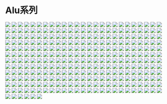 # Alu系列

![](https://cdn.jsdelivr.net/gh/2x-ercha/twikoo-magic@master/image/alu/1.png)
![](https://cdn.jsdelivr.net/gh/2x-ercha/twikoo-magic@master/image/alu/10.png)
![](https://cdn.jsdelivr.net/gh/2x-ercha/twikoo-magic@master/image/alu/100.png)
![](https://cdn.jsdelivr.net/gh/2x-ercha/twikoo-magic@master/image/alu/101.png)
![](https://cdn.jsdelivr.net/gh/2x-ercha/twikoo-magic@master/image/alu/102.png)
![](https://cdn.jsdelivr.net/gh/2x-ercha/twikoo-magic@master/image/alu/103.png)
![](https://cdn.jsdelivr.net/gh/2x-ercha/twikoo-magic@master/image/alu/104.png)
![](https://cdn.jsdelivr.net/gh/2x-ercha/twikoo-magic@master/image/alu/105.png)
![](https://cdn.jsdelivr.net/gh/2x-ercha/twikoo-magic@master/image/alu/106.png)
![](https://cdn.jsdelivr.net/gh/2x-ercha/twikoo-magic@master/image/alu/107.png)
![](https://cdn.jsdelivr.net/gh/2x-ercha/twikoo-magic@master/image/alu/108.png)
![](https://cdn.jsdelivr.net/gh/2x-ercha/twikoo-magic@master/image/alu/109.png)
![](https://cdn.jsdelivr.net/gh/2x-ercha/twikoo-magic@master/image/alu/11.png)
![](https://cdn.jsdelivr.net/gh/2x-ercha/twikoo-magic@master/image/alu/110.png)
![](https://cdn.jsdelivr.net/gh/2x-ercha/twikoo-magic@master/image/alu/111.png)
![](https://cdn.jsdelivr.net/gh/2x-ercha/twikoo-magic@master/image/alu/112.png)
![](https://cdn.jsdelivr.net/gh/2x-ercha/twikoo-magic@master/image/alu/113.png)
![](https://cdn.jsdelivr.net/gh/2x-ercha/twikoo-magic@master/image/alu/114.png)
![](https://cdn.jsdelivr.net/gh/2x-ercha/twikoo-magic@master/image/alu/115.png)
![](https://cdn.jsdelivr.net/gh/2x-ercha/twikoo-magic@master/image/alu/116.png)
![](https://cdn.jsdelivr.net/gh/2x-ercha/twikoo-magic@master/image/alu/117.png)
![](https://cdn.jsdelivr.net/gh/2x-ercha/twikoo-magic@master/image/alu/118.png)
![](https://cdn.jsdelivr.net/gh/2x-ercha/twikoo-magic@master/image/alu/119.png)
![](https://cdn.jsdelivr.net/gh/2x-ercha/twikoo-magic@master/image/alu/12.png)
![](https://cdn.jsdelivr.net/gh/2x-ercha/twikoo-magic@master/image/alu/120.png)
![](https://cdn.jsdelivr.net/gh/2x-ercha/twikoo-magic@master/image/alu/121.png)
![](https://cdn.jsdelivr.net/gh/2x-ercha/twikoo-magic@master/image/alu/122.png)
![](https://cdn.jsdelivr.net/gh/2x-ercha/twikoo-magic@master/image/alu/123.png)
![](https://cdn.jsdelivr.net/gh/2x-ercha/twikoo-magic@master/image/alu/124.png)
![](https://cdn.jsdelivr.net/gh/2x-ercha/twikoo-magic@master/image/alu/125.png)
![](https://cdn.jsdelivr.net/gh/2x-ercha/twikoo-magic@master/image/alu/126.png)
![](https://cdn.jsdelivr.net/gh/2x-ercha/twikoo-magic@master/image/alu/127.png)
![](https://cdn.jsdelivr.net/gh/2x-ercha/twikoo-magic@master/image/alu/128.png)
![](https://cdn.jsdelivr.net/gh/2x-ercha/twikoo-magic@master/image/alu/129.png)
![](https://cdn.jsdelivr.net/gh/2x-ercha/twikoo-magic@master/image/alu/13.png)
![](https://cdn.jsdelivr.net/gh/2x-ercha/twikoo-magic@master/image/alu/130.png)
![](https://cdn.jsdelivr.net/gh/2x-ercha/twikoo-magic@master/image/alu/131.png)
![](https://cdn.jsdelivr.net/gh/2x-ercha/twikoo-magic@master/image/alu/132.png)
![](https://cdn.jsdelivr.net/gh/2x-ercha/twikoo-magic@master/image/alu/133.png)
![](https://cdn.jsdelivr.net/gh/2x-ercha/twikoo-magic@master/image/alu/134.png)
![](https://cdn.jsdelivr.net/gh/2x-ercha/twikoo-magic@master/image/alu/135.png)
![](https://cdn.jsdelivr.net/gh/2x-ercha/twikoo-magic@master/image/alu/136.png)
![](https://cdn.jsdelivr.net/gh/2x-ercha/twikoo-magic@master/image/alu/137.png)
![](https://cdn.jsdelivr.net/gh/2x-ercha/twikoo-magic@master/image/alu/138.png)
![](https://cdn.jsdelivr.net/gh/2x-ercha/twikoo-magic@master/image/alu/139.png)
![](https://cdn.jsdelivr.net/gh/2x-ercha/twikoo-magic@master/image/alu/14.png)
![](https://cdn.jsdelivr.net/gh/2x-ercha/twikoo-magic@master/image/alu/140.png)
![](https://cdn.jsdelivr.net/gh/2x-ercha/twikoo-magic@master/image/alu/141.png)
![](https://cdn.jsdelivr.net/gh/2x-ercha/twikoo-magic@master/image/alu/142.png)
![](https://cdn.jsdelivr.net/gh/2x-ercha/twikoo-magic@master/image/alu/143.png)
![](https://cdn.jsdelivr.net/gh/2x-ercha/twikoo-magic@master/image/alu/144.png)
![](https://cdn.jsdelivr.net/gh/2x-ercha/twikoo-magic@master/image/alu/145.png)
![](https://cdn.jsdelivr.net/gh/2x-ercha/twikoo-magic@master/image/alu/146.png)
![](https://cdn.jsdelivr.net/gh/2x-ercha/twikoo-magic@master/image/alu/147.png)
![](https://cdn.jsdelivr.net/gh/2x-ercha/twikoo-magic@master/image/alu/148.png)
![](https://cdn.jsdelivr.net/gh/2x-ercha/twikoo-magic@master/image/alu/149.png)
![](https://cdn.jsdelivr.net/gh/2x-ercha/twikoo-magic@master/image/alu/15.png)
![](https://cdn.jsdelivr.net/gh/2x-ercha/twikoo-magic@master/image/alu/150.png)
![](https://cdn.jsdelivr.net/gh/2x-ercha/twikoo-magic@master/image/alu/151.png)
![](https://cdn.jsdelivr.net/gh/2x-ercha/twikoo-magic@master/image/alu/152.png)
![](https://cdn.jsdelivr.net/gh/2x-ercha/twikoo-magic@master/image/alu/153.png)
![](https://cdn.jsdelivr.net/gh/2x-ercha/twikoo-magic@master/image/alu/154.png)
![](https://cdn.jsdelivr.net/gh/2x-ercha/twikoo-magic@master/image/alu/155.png)
![](https://cdn.jsdelivr.net/gh/2x-ercha/twikoo-magic@master/image/alu/156.png)
![](https://cdn.jsdelivr.net/gh/2x-ercha/twikoo-magic@master/image/alu/157.png)
![](https://cdn.jsdelivr.net/gh/2x-ercha/twikoo-magic@master/image/alu/158.png)
![](https://cdn.jsdelivr.net/gh/2x-ercha/twikoo-magic@master/image/alu/159.png)
![](https://cdn.jsdelivr.net/gh/2x-ercha/twikoo-magic@master/image/alu/16.png)
![](https://cdn.jsdelivr.net/gh/2x-ercha/twikoo-magic@master/image/alu/160.png)
![](https://cdn.jsdelivr.net/gh/2x-ercha/twikoo-magic@master/image/alu/161.png)
![](https://cdn.jsdelivr.net/gh/2x-ercha/twikoo-magic@master/image/alu/162.png)
![](https://cdn.jsdelivr.net/gh/2x-ercha/twikoo-magic@master/image/alu/163.png)
![](https://cdn.jsdelivr.net/gh/2x-ercha/twikoo-magic@master/image/alu/164.png)
![](https://cdn.jsdelivr.net/gh/2x-ercha/twikoo-magic@master/image/alu/165.png)
![](https://cdn.jsdelivr.net/gh/2x-ercha/twikoo-magic@master/image/alu/166.png)
![](https://cdn.jsdelivr.net/gh/2x-ercha/twikoo-magic@master/image/alu/167.png)
![](https://cdn.jsdelivr.net/gh/2x-ercha/twikoo-magic@master/image/alu/168.png)
![](https://cdn.jsdelivr.net/gh/2x-ercha/twikoo-magic@master/image/alu/169.png)
![](https://cdn.jsdelivr.net/gh/2x-ercha/twikoo-magic@master/image/alu/17.png)
![](https://cdn.jsdelivr.net/gh/2x-ercha/twikoo-magic@master/image/alu/170.png)
![](https://cdn.jsdelivr.net/gh/2x-ercha/twikoo-magic@master/image/alu/171.png)
![](https://cdn.jsdelivr.net/gh/2x-ercha/twikoo-magic@master/image/alu/172.png)
![](https://cdn.jsdelivr.net/gh/2x-ercha/twikoo-magic@master/image/alu/173.png)
![](https://cdn.jsdelivr.net/gh/2x-ercha/twikoo-magic@master/image/alu/174.png)
![](https://cdn.jsdelivr.net/gh/2x-ercha/twikoo-magic@master/image/alu/175.png)
![](https://cdn.jsdelivr.net/gh/2x-ercha/twikoo-magic@master/image/alu/176.png)
![](https://cdn.jsdelivr.net/gh/2x-ercha/twikoo-magic@master/image/alu/177.png)
![](https://cdn.jsdelivr.net/gh/2x-ercha/twikoo-magic@master/image/alu/178.png)
![](https://cdn.jsdelivr.net/gh/2x-ercha/twikoo-magic@master/image/alu/179.png)
![](https://cdn.jsdelivr.net/gh/2x-ercha/twikoo-magic@master/image/alu/18.png)
![](https://cdn.jsdelivr.net/gh/2x-ercha/twikoo-magic@master/image/alu/180.png)
![](https://cdn.jsdelivr.net/gh/2x-ercha/twikoo-magic@master/image/alu/181.png)
![](https://cdn.jsdelivr.net/gh/2x-ercha/twikoo-magic@master/image/alu/182.png)
![](https://cdn.jsdelivr.net/gh/2x-ercha/twikoo-magic@master/image/alu/183.png)
![](https://cdn.jsdelivr.net/gh/2x-ercha/twikoo-magic@master/image/alu/184.png)
![](https://cdn.jsdelivr.net/gh/2x-ercha/twikoo-magic@master/image/alu/185.png)
![](https://cdn.jsdelivr.net/gh/2x-ercha/twikoo-magic@master/image/alu/186.png)
![](https://cdn.jsdelivr.net/gh/2x-ercha/twikoo-magic@master/image/alu/187.png)
![](https://cdn.jsdelivr.net/gh/2x-ercha/twikoo-magic@master/image/alu/188.png)
![](https://cdn.jsdelivr.net/gh/2x-ercha/twikoo-magic@master/image/alu/189.png)
![](https://cdn.jsdelivr.net/gh/2x-ercha/twikoo-magic@master/image/alu/19.png)
![](https://cdn.jsdelivr.net/gh/2x-ercha/twikoo-magic@master/image/alu/190.png)
![](https://cdn.jsdelivr.net/gh/2x-ercha/twikoo-magic@master/image/alu/191.png)
![](https://cdn.jsdelivr.net/gh/2x-ercha/twikoo-magic@master/image/alu/192.png)
![](https://cdn.jsdelivr.net/gh/2x-ercha/twikoo-magic@master/image/alu/193.png)
![](https://cdn.jsdelivr.net/gh/2x-ercha/twikoo-magic@master/image/alu/194.png)
![](https://cdn.jsdelivr.net/gh/2x-ercha/twikoo-magic@master/image/alu/195.png)
![](https://cdn.jsdelivr.net/gh/2x-ercha/twikoo-magic@master/image/alu/196.png)
![](https://cdn.jsdelivr.net/gh/2x-ercha/twikoo-magic@master/image/alu/197.png)
![](https://cdn.jsdelivr.net/gh/2x-ercha/twikoo-magic@master/image/alu/198.png)
![](https://cdn.jsdelivr.net/gh/2x-ercha/twikoo-magic@master/image/alu/199.png)
![](https://cdn.jsdelivr.net/gh/2x-ercha/twikoo-magic@master/image/alu/2.png)
![](https://cdn.jsdelivr.net/gh/2x-ercha/twikoo-magic@master/image/alu/20.png)
![](https://cdn.jsdelivr.net/gh/2x-ercha/twikoo-magic@master/image/alu/200.png)
![](https://cdn.jsdelivr.net/gh/2x-ercha/twikoo-magic@master/image/alu/201.png)
![](https://cdn.jsdelivr.net/gh/2x-ercha/twikoo-magic@master/image/alu/202.png)
![](https://cdn.jsdelivr.net/gh/2x-ercha/twikoo-magic@master/image/alu/203.png)
![](https://cdn.jsdelivr.net/gh/2x-ercha/twikoo-magic@master/image/alu/204.png)
![](https://cdn.jsdelivr.net/gh/2x-ercha/twikoo-magic@master/image/alu/205.png)
![](https://cdn.jsdelivr.net/gh/2x-ercha/twikoo-magic@master/image/alu/206.png)
![](https://cdn.jsdelivr.net/gh/2x-ercha/twikoo-magic@master/image/alu/207.png)
![](https://cdn.jsdelivr.net/gh/2x-ercha/twikoo-magic@master/image/alu/208.png)
![](https://cdn.jsdelivr.net/gh/2x-ercha/twikoo-magic@master/image/alu/209.png)
![](https://cdn.jsdelivr.net/gh/2x-ercha/twikoo-magic@master/image/alu/21.png)
![](https://cdn.jsdelivr.net/gh/2x-ercha/twikoo-magic@master/image/alu/210.png)
![](https://cdn.jsdelivr.net/gh/2x-ercha/twikoo-magic@master/image/alu/211.png)
![](https://cdn.jsdelivr.net/gh/2x-ercha/twikoo-magic@master/image/alu/212.png)
![](https://cdn.jsdelivr.net/gh/2x-ercha/twikoo-magic@master/image/alu/213.png)
![](https://cdn.jsdelivr.net/gh/2x-ercha/twikoo-magic@master/image/alu/214.png)
![](https://cdn.jsdelivr.net/gh/2x-ercha/twikoo-magic@master/image/alu/215.png)
![](https://cdn.jsdelivr.net/gh/2x-ercha/twikoo-magic@master/image/alu/216.png)
![](https://cdn.jsdelivr.net/gh/2x-ercha/twikoo-magic@master/image/alu/217.png)
![](https://cdn.jsdelivr.net/gh/2x-ercha/twikoo-magic@master/image/alu/218.png)
![](https://cdn.jsdelivr.net/gh/2x-ercha/twikoo-magic@master/image/alu/219.png)
![](https://cdn.jsdelivr.net/gh/2x-ercha/twikoo-magic@master/image/alu/22.png)
![](https://cdn.jsdelivr.net/gh/2x-ercha/twikoo-magic@master/image/alu/220.png)
![](https://cdn.jsdelivr.net/gh/2x-ercha/twikoo-magic@master/image/alu/221.png)
![](https://cdn.jsdelivr.net/gh/2x-ercha/twikoo-magic@master/image/alu/222.png)
![](https://cdn.jsdelivr.net/gh/2x-ercha/twikoo-magic@master/image/alu/223.png)
![](https://cdn.jsdelivr.net/gh/2x-ercha/twikoo-magic@master/image/alu/224.png)
![](https://cdn.jsdelivr.net/gh/2x-ercha/twikoo-magic@master/image/alu/225.png)
![](https://cdn.jsdelivr.net/gh/2x-ercha/twikoo-magic@master/image/alu/226.png)
![](https://cdn.jsdelivr.net/gh/2x-ercha/twikoo-magic@master/image/alu/227.png)
![](https://cdn.jsdelivr.net/gh/2x-ercha/twikoo-magic@master/image/alu/228.png)
![](https://cdn.jsdelivr.net/gh/2x-ercha/twikoo-magic@master/image/alu/229.png)
![](https://cdn.jsdelivr.net/gh/2x-ercha/twikoo-magic@master/image/alu/23.png)
![](https://cdn.jsdelivr.net/gh/2x-ercha/twikoo-magic@master/image/alu/230.png)
![](https://cdn.jsdelivr.net/gh/2x-ercha/twikoo-magic@master/image/alu/231.png)
![](https://cdn.jsdelivr.net/gh/2x-ercha/twikoo-magic@master/image/alu/232.png)
![](https://cdn.jsdelivr.net/gh/2x-ercha/twikoo-magic@master/image/alu/233.png)
![](https://cdn.jsdelivr.net/gh/2x-ercha/twikoo-magic@master/image/alu/234.png)
![](https://cdn.jsdelivr.net/gh/2x-ercha/twikoo-magic@master/image/alu/235.png)
![](https://cdn.jsdelivr.net/gh/2x-ercha/twikoo-magic@master/image/alu/236.png)
![](https://cdn.jsdelivr.net/gh/2x-ercha/twikoo-magic@master/image/alu/237.png)
![](https://cdn.jsdelivr.net/gh/2x-ercha/twikoo-magic@master/image/alu/238.png)
![](https://cdn.jsdelivr.net/gh/2x-ercha/twikoo-magic@master/image/alu/239.png)
![](https://cdn.jsdelivr.net/gh/2x-ercha/twikoo-magic@master/image/alu/24.png)
![](https://cdn.jsdelivr.net/gh/2x-ercha/twikoo-magic@master/image/alu/240.png)
![](https://cdn.jsdelivr.net/gh/2x-ercha/twikoo-magic@master/image/alu/241.png)
![](https://cdn.jsdelivr.net/gh/2x-ercha/twikoo-magic@master/image/alu/242.png)
![](https://cdn.jsdelivr.net/gh/2x-ercha/twikoo-magic@master/image/alu/243.png)
![](https://cdn.jsdelivr.net/gh/2x-ercha/twikoo-magic@master/image/alu/244.png)
![](https://cdn.jsdelivr.net/gh/2x-ercha/twikoo-magic@master/image/alu/245.png)
![](https://cdn.jsdelivr.net/gh/2x-ercha/twikoo-magic@master/image/alu/246.png)
![](https://cdn.jsdelivr.net/gh/2x-ercha/twikoo-magic@master/image/alu/247.png)
![](https://cdn.jsdelivr.net/gh/2x-ercha/twikoo-magic@master/image/alu/248.png)
![](https://cdn.jsdelivr.net/gh/2x-ercha/twikoo-magic@master/image/alu/249.png)
![](https://cdn.jsdelivr.net/gh/2x-ercha/twikoo-magic@master/image/alu/25.png)
![](https://cdn.jsdelivr.net/gh/2x-ercha/twikoo-magic@master/image/alu/250.png)
![](https://cdn.jsdelivr.net/gh/2x-ercha/twikoo-magic@master/image/alu/251.png)
![](https://cdn.jsdelivr.net/gh/2x-ercha/twikoo-magic@master/image/alu/252.png)
![](https://cdn.jsdelivr.net/gh/2x-ercha/twikoo-magic@master/image/alu/253.png)
![](https://cdn.jsdelivr.net/gh/2x-ercha/twikoo-magic@master/image/alu/254.png)
![](https://cdn.jsdelivr.net/gh/2x-ercha/twikoo-magic@master/image/alu/255.png)
![](https://cdn.jsdelivr.net/gh/2x-ercha/twikoo-magic@master/image/alu/256.png)
![](https://cdn.jsdelivr.net/gh/2x-ercha/twikoo-magic@master/image/alu/257.png)
![](https://cdn.jsdelivr.net/gh/2x-ercha/twikoo-magic@master/image/alu/258.png)
![](https://cdn.jsdelivr.net/gh/2x-ercha/twikoo-magic@master/image/alu/259.png)
![](https://cdn.jsdelivr.net/gh/2x-ercha/twikoo-magic@master/image/alu/26.png)
![](https://cdn.jsdelivr.net/gh/2x-ercha/twikoo-magic@master/image/alu/260.png)
![](https://cdn.jsdelivr.net/gh/2x-ercha/twikoo-magic@master/image/alu/261.png)
![](https://cdn.jsdelivr.net/gh/2x-ercha/twikoo-magic@master/image/alu/262.png)
![](https://cdn.jsdelivr.net/gh/2x-ercha/twikoo-magic@master/image/alu/263.png)
![](https://cdn.jsdelivr.net/gh/2x-ercha/twikoo-magic@master/image/alu/264.png)
![](https://cdn.jsdelivr.net/gh/2x-ercha/twikoo-magic@master/image/alu/265.png)
![](https://cdn.jsdelivr.net/gh/2x-ercha/twikoo-magic@master/image/alu/266.png)
![](https://cdn.jsdelivr.net/gh/2x-ercha/twikoo-magic@master/image/alu/267.png)
![](https://cdn.jsdelivr.net/gh/2x-ercha/twikoo-magic@master/image/alu/268.png)
![](https://cdn.jsdelivr.net/gh/2x-ercha/twikoo-magic@master/image/alu/269.png)
![](https://cdn.jsdelivr.net/gh/2x-ercha/twikoo-magic@master/image/alu/27.png)
![](https://cdn.jsdelivr.net/gh/2x-ercha/twikoo-magic@master/image/alu/270.png)
![](https://cdn.jsdelivr.net/gh/2x-ercha/twikoo-magic@master/image/alu/271.png)
![](https://cdn.jsdelivr.net/gh/2x-ercha/twikoo-magic@master/image/alu/272.png)
![](https://cdn.jsdelivr.net/gh/2x-ercha/twikoo-magic@master/image/alu/273.png)
![](https://cdn.jsdelivr.net/gh/2x-ercha/twikoo-magic@master/image/alu/274.png)
![](https://cdn.jsdelivr.net/gh/2x-ercha/twikoo-magic@master/image/alu/275.png)
![](https://cdn.jsdelivr.net/gh/2x-ercha/twikoo-magic@master/image/alu/276.png)
![](https://cdn.jsdelivr.net/gh/2x-ercha/twikoo-magic@master/image/alu/277.png)
![](https://cdn.jsdelivr.net/gh/2x-ercha/twikoo-magic@master/image/alu/278.png)
![](https://cdn.jsdelivr.net/gh/2x-ercha/twikoo-magic@master/image/alu/279.png)
![](https://cdn.jsdelivr.net/gh/2x-ercha/twikoo-magic@master/image/alu/28.png)
![](https://cdn.jsdelivr.net/gh/2x-ercha/twikoo-magic@master/image/alu/280.png)
![](https://cdn.jsdelivr.net/gh/2x-ercha/twikoo-magic@master/image/alu/281.png)
![](https://cdn.jsdelivr.net/gh/2x-ercha/twikoo-magic@master/image/alu/282.png)
![](https://cdn.jsdelivr.net/gh/2x-ercha/twikoo-magic@master/image/alu/283.png)
![](https://cdn.jsdelivr.net/gh/2x-ercha/twikoo-magic@master/image/alu/284.png)
![](https://cdn.jsdelivr.net/gh/2x-ercha/twikoo-magic@master/image/alu/285.png)
![](https://cdn.jsdelivr.net/gh/2x-ercha/twikoo-magic@master/image/alu/286.png)
![](https://cdn.jsdelivr.net/gh/2x-ercha/twikoo-magic@master/image/alu/287.png)
![](https://cdn.jsdelivr.net/gh/2x-ercha/twikoo-magic@master/image/alu/288.png)
![](https://cdn.jsdelivr.net/gh/2x-ercha/twikoo-magic@master/image/alu/289.png)
![](https://cdn.jsdelivr.net/gh/2x-ercha/twikoo-magic@master/image/alu/29.png)
![](https://cdn.jsdelivr.net/gh/2x-ercha/twikoo-magic@master/image/alu/290.png)
![](https://cdn.jsdelivr.net/gh/2x-ercha/twikoo-magic@master/image/alu/291.png)
![](https://cdn.jsdelivr.net/gh/2x-ercha/twikoo-magic@master/image/alu/292.png)
![](https://cdn.jsdelivr.net/gh/2x-ercha/twikoo-magic@master/image/alu/293.png)
![](https://cdn.jsdelivr.net/gh/2x-ercha/twikoo-magic@master/image/alu/294.png)
![](https://cdn.jsdelivr.net/gh/2x-ercha/twikoo-magic@master/image/alu/295.png)
![](https://cdn.jsdelivr.net/gh/2x-ercha/twikoo-magic@master/image/alu/296.png)
![](https://cdn.jsdelivr.net/gh/2x-ercha/twikoo-magic@master/image/alu/297.png)
![](https://cdn.jsdelivr.net/gh/2x-ercha/twikoo-magic@master/image/alu/298.png)
![](https://cdn.jsdelivr.net/gh/2x-ercha/twikoo-magic@master/image/alu/299.png)
![](https://cdn.jsdelivr.net/gh/2x-ercha/twikoo-magic@master/image/alu/3.png)
![](https://cdn.jsdelivr.net/gh/2x-ercha/twikoo-magic@master/image/alu/30.png)
![](https://cdn.jsdelivr.net/gh/2x-ercha/twikoo-magic@master/image/alu/300.png)
![](https://cdn.jsdelivr.net/gh/2x-ercha/twikoo-magic@master/image/alu/301.png)
![](https://cdn.jsdelivr.net/gh/2x-ercha/twikoo-magic@master/image/alu/302.png)
![](https://cdn.jsdelivr.net/gh/2x-ercha/twikoo-magic@master/image/alu/303.png)
![](https://cdn.jsdelivr.net/gh/2x-ercha/twikoo-magic@master/image/alu/304.png)
![](https://cdn.jsdelivr.net/gh/2x-ercha/twikoo-magic@master/image/alu/305.png)
![](https://cdn.jsdelivr.net/gh/2x-ercha/twikoo-magic@master/image/alu/306.png)
![](https://cdn.jsdelivr.net/gh/2x-ercha/twikoo-magic@master/image/alu/31.png)
![](https://cdn.jsdelivr.net/gh/2x-ercha/twikoo-magic@master/image/alu/32.png)
![](https://cdn.jsdelivr.net/gh/2x-ercha/twikoo-magic@master/image/alu/33.png)
![](https://cdn.jsdelivr.net/gh/2x-ercha/twikoo-magic@master/image/alu/34.png)
![](https://cdn.jsdelivr.net/gh/2x-ercha/twikoo-magic@master/image/alu/35.png)
![](https://cdn.jsdelivr.net/gh/2x-ercha/twikoo-magic@master/image/alu/36.png)
![](https://cdn.jsdelivr.net/gh/2x-ercha/twikoo-magic@master/image/alu/37.png)
![](https://cdn.jsdelivr.net/gh/2x-ercha/twikoo-magic@master/image/alu/38.png)
![](https://cdn.jsdelivr.net/gh/2x-ercha/twikoo-magic@master/image/alu/39.png)
![](https://cdn.jsdelivr.net/gh/2x-ercha/twikoo-magic@master/image/alu/4.png)
![](https://cdn.jsdelivr.net/gh/2x-ercha/twikoo-magic@master/image/alu/40.png)
![](https://cdn.jsdelivr.net/gh/2x-ercha/twikoo-magic@master/image/alu/41.png)
![](https://cdn.jsdelivr.net/gh/2x-ercha/twikoo-magic@master/image/alu/42.png)
![](https://cdn.jsdelivr.net/gh/2x-ercha/twikoo-magic@master/image/alu/43.png)
![](https://cdn.jsdelivr.net/gh/2x-ercha/twikoo-magic@master/image/alu/44.png)
![](https://cdn.jsdelivr.net/gh/2x-ercha/twikoo-magic@master/image/alu/45.png)
![](https://cdn.jsdelivr.net/gh/2x-ercha/twikoo-magic@master/image/alu/46.png)
![](https://cdn.jsdelivr.net/gh/2x-ercha/twikoo-magic@master/image/alu/47.png)
![](https://cdn.jsdelivr.net/gh/2x-ercha/twikoo-magic@master/image/alu/48.png)
![](https://cdn.jsdelivr.net/gh/2x-ercha/twikoo-magic@master/image/alu/49.png)
![](https://cdn.jsdelivr.net/gh/2x-ercha/twikoo-magic@master/image/alu/5.png)
![](https://cdn.jsdelivr.net/gh/2x-ercha/twikoo-magic@master/image/alu/50.png)
![](https://cdn.jsdelivr.net/gh/2x-ercha/twikoo-magic@master/image/alu/51.png)
![](https://cdn.jsdelivr.net/gh/2x-ercha/twikoo-magic@master/image/alu/52.png)
![](https://cdn.jsdelivr.net/gh/2x-ercha/twikoo-magic@master/image/alu/53.png)
![](https://cdn.jsdelivr.net/gh/2x-ercha/twikoo-magic@master/image/alu/54.png)
![](https://cdn.jsdelivr.net/gh/2x-ercha/twikoo-magic@master/image/alu/55.png)
![](https://cdn.jsdelivr.net/gh/2x-ercha/twikoo-magic@master/image/alu/56.png)
![](https://cdn.jsdelivr.net/gh/2x-ercha/twikoo-magic@master/image/alu/57.png)
![](https://cdn.jsdelivr.net/gh/2x-ercha/twikoo-magic@master/image/alu/58.png)
![](https://cdn.jsdelivr.net/gh/2x-ercha/twikoo-magic@master/image/alu/59.png)
![](https://cdn.jsdelivr.net/gh/2x-ercha/twikoo-magic@master/image/alu/6.png)
![](https://cdn.jsdelivr.net/gh/2x-ercha/twikoo-magic@master/image/alu/60.png)
![](https://cdn.jsdelivr.net/gh/2x-ercha/twikoo-magic@master/image/alu/61.png)
![](https://cdn.jsdelivr.net/gh/2x-ercha/twikoo-magic@master/image/alu/62.png)
![](https://cdn.jsdelivr.net/gh/2x-ercha/twikoo-magic@master/image/alu/63.png)
![](https://cdn.jsdelivr.net/gh/2x-ercha/twikoo-magic@master/image/alu/64.png)
![](https://cdn.jsdelivr.net/gh/2x-ercha/twikoo-magic@master/image/alu/65.png)
![](https://cdn.jsdelivr.net/gh/2x-ercha/twikoo-magic@master/image/alu/66.png)
![](https://cdn.jsdelivr.net/gh/2x-ercha/twikoo-magic@master/image/alu/67.png)
![](https://cdn.jsdelivr.net/gh/2x-ercha/twikoo-magic@master/image/alu/68.png)
![](https://cdn.jsdelivr.net/gh/2x-ercha/twikoo-magic@master/image/alu/69.png)
![](https://cdn.jsdelivr.net/gh/2x-ercha/twikoo-magic@master/image/alu/7.png)
![](https://cdn.jsdelivr.net/gh/2x-ercha/twikoo-magic@master/image/alu/70.png)
![](https://cdn.jsdelivr.net/gh/2x-ercha/twikoo-magic@master/image/alu/71.png)
![](https://cdn.jsdelivr.net/gh/2x-ercha/twikoo-magic@master/image/alu/72.png)
![](https://cdn.jsdelivr.net/gh/2x-ercha/twikoo-magic@master/image/alu/73.png)
![](https://cdn.jsdelivr.net/gh/2x-ercha/twikoo-magic@master/image/alu/74.png)
![](https://cdn.jsdelivr.net/gh/2x-ercha/twikoo-magic@master/image/alu/75.png)
![](https://cdn.jsdelivr.net/gh/2x-ercha/twikoo-magic@master/image/alu/76.png)
![](https://cdn.jsdelivr.net/gh/2x-ercha/twikoo-magic@master/image/alu/77.png)
![](https://cdn.jsdelivr.net/gh/2x-ercha/twikoo-magic@master/image/alu/78.png)
![](https://cdn.jsdelivr.net/gh/2x-ercha/twikoo-magic@master/image/alu/79.png)
![](https://cdn.jsdelivr.net/gh/2x-ercha/twikoo-magic@master/image/alu/8.png)
![](https://cdn.jsdelivr.net/gh/2x-ercha/twikoo-magic@master/image/alu/80.png)
![](https://cdn.jsdelivr.net/gh/2x-ercha/twikoo-magic@master/image/alu/81.png)
![](https://cdn.jsdelivr.net/gh/2x-ercha/twikoo-magic@master/image/alu/82.png)
![](https://cdn.jsdelivr.net/gh/2x-ercha/twikoo-magic@master/image/alu/83.png)
![](https://cdn.jsdelivr.net/gh/2x-ercha/twikoo-magic@master/image/alu/84.png)
![](https://cdn.jsdelivr.net/gh/2x-ercha/twikoo-magic@master/image/alu/85.png)
![](https://cdn.jsdelivr.net/gh/2x-ercha/twikoo-magic@master/image/alu/86.png)
![](https://cdn.jsdelivr.net/gh/2x-ercha/twikoo-magic@master/image/alu/87.png)
![](https://cdn.jsdelivr.net/gh/2x-ercha/twikoo-magic@master/image/alu/88.png)
![](https://cdn.jsdelivr.net/gh/2x-ercha/twikoo-magic@master/image/alu/89.png)
![](https://cdn.jsdelivr.net/gh/2x-ercha/twikoo-magic@master/image/alu/9.png)
![](https://cdn.jsdelivr.net/gh/2x-ercha/twikoo-magic@master/image/alu/90.png)
![](https://cdn.jsdelivr.net/gh/2x-ercha/twikoo-magic@master/image/alu/91.png)
![](https://cdn.jsdelivr.net/gh/2x-ercha/twikoo-magic@master/image/alu/92.png)
![](https://cdn.jsdelivr.net/gh/2x-ercha/twikoo-magic@master/image/alu/93.png)
![](https://cdn.jsdelivr.net/gh/2x-ercha/twikoo-magic@master/image/alu/94.png)
![](https://cdn.jsdelivr.net/gh/2x-ercha/twikoo-magic@master/image/alu/95.png)
![](https://cdn.jsdelivr.net/gh/2x-ercha/twikoo-magic@master/image/alu/96.png)
![](https://cdn.jsdelivr.net/gh/2x-ercha/twikoo-magic@master/image/alu/97.png)
![](https://cdn.jsdelivr.net/gh/2x-ercha/twikoo-magic@master/image/alu/98.png)
![](https://cdn.jsdelivr.net/gh/2x-ercha/twikoo-magic@master/image/alu/99.png)
